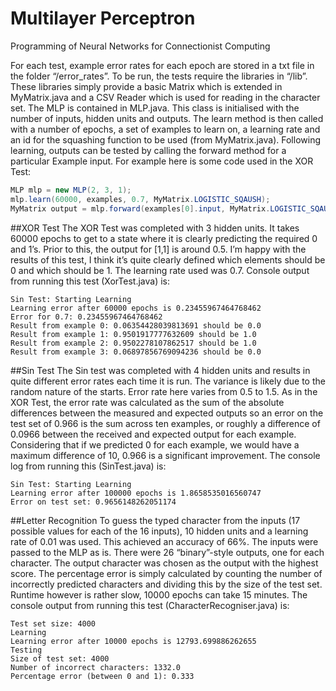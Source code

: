 # Multilayer Perceptron
Programming of Neural Networks for Connectionist Computing

For each test, example error rates for each epoch are stored in a txt file in the folder “/error_rates”. To be run, the tests require the libraries in “/lib”. These libraries simply provide a basic Matrix which is extended in MyMatrix.java and a CSV Reader which is used for reading in the character set. The MLP is contained in MLP.java. This class is initialised with the number of inputs, hidden units and outputs. The learn method is then called with a number of epochs, a set of examples to learn on, a learning rate and an id for the squashing function to be used (from MyMatrix.java). Following learning, outputs can be tested by calling the forward method for a particular Example input. For example here is some code used in the XOR Test:
```java
MLP mlp = new MLP(2, 3, 1);
mlp.learn(60000, examples, 0.7, MyMatrix.LOGISTIC_SQAUSH);
MyMatrix output = mlp.forward(examples[0].input, MyMatrix.LOGISTIC_SQAUSH);
```
##XOR Test
The XOR Test was completed with 3 hidden units. It takes 60000 epochs to get to a state where it is clearly predicting the required 0 and 1’s. Prior to this, the output for [1,1] is around 0.5. I’m happy with the results of this test, I think it’s quite clearly defined which elements should be 0 and which should be 1. The learning rate used was 0.7. Console output from running this test (XorTest.java) is:
```
Sin Test: Starting Learning
Learning error after 60000 epochs is 0.23455967464768462
Error for 0.7: 0.23455967464768462
Result from example 0: 0.06354428039813691 should be 0.0
Result from example 1: 0.9501917777632609 should be 1.0
Result from example 2: 0.9502278107862517 should be 1.0
Result from example 3: 0.06897856769094236 should be 0.0
```
##Sin Test
The Sin test was completed with 4 hidden units and results in quite different error rates each time it is run. The variance is likely due to the random nature of the starts. Error rate here varies from 0.5 to 1.5. As in the XOR Test, the error rate was calculated as the sum of the absolute differences between the measured and expected outputs so an error on the test set of 0.966 is the sum across ten examples, or roughly a difference of 0.0966 between the received and expected output for each example. Considering that if we predicted 0 for each example, we would have a maximum difference of 10, 0.966 is a significant improvement. The console log from running this (SinTest.java) is:
```
Sin Test: Starting Learning
Learning error after 100000 epochs is 1.8658535016560747
Error on test set: 0.9656148262051174
```
##Letter Recognition
To guess the typed character from the inputs (17 possible values for each of the 16 inputs), 10 hidden units and a learning rate of 0.01 was used. This achieved an accuracy of 66%. The inputs were passed to the MLP as is. There were 26 “binary”-style outputs, one for each character. The output character was chosen as the output with the highest score. The percentage error is simply calculated by counting the number of incorrectly predicted characters and dividing this by the size of the test set. Runtime however is rather slow, 10000 epochs can take 15 minutes. The console output from running this test (CharacterRecogniser.java) is:
```
Test set size: 4000
Learning
Learning error after 10000 epochs is 12793.699886262655
Testing
Size of test set: 4000
Number of incorrect characters: 1332.0
Percentage error (between 0 and 1): 0.333
```
